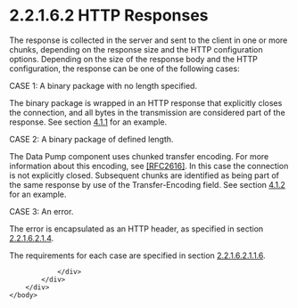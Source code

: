 <html dir="LTR" xmlns:mshelp="http://msdn.microsoft.com/mshelp" xmlns:ddue="http://ddue.schemas.microsoft.com/authoring/2003/5" xmlns:xlink="http://www.w3.org/1999/xlink" xmlns:tool="http://www.microsoft.com/tooltip">
    <head>
        <meta http-equiv="Content-Type" content="text/html; CHARSET=utf-8"></meta>
        <meta name="save" content="history"></meta>
        <title>2.2.1.6.2 HTTP Responses</title>
        <xml>
            <mshelp:toctitle title="2.2.1.6.2 HTTP Responses"></mshelp:toctitle>
            <mshelp:rltitle title="[MS-SSAS8]: HTTP Responses"></mshelp:rltitle>
            <mshelp:keyword index="A" term="728ff258-6c92-46da-a67a-3b696971d2d6"></mshelp:keyword>
            <mshelp:attr name="DCSext.ContentType" value="open specification"></mshelp:attr>
            <mshelp:attr name="AssetID" value="728ff258-6c92-46da-a67a-3b696971d2d6"></mshelp:attr>
            <mshelp:attr name="TopicType" value="kbRef"></mshelp:attr>
            <mshelp:attr name="DCSext.Title" value="[MS-SSAS8]: HTTP Responses" />
        </xml>
    </head>
    <body>
        <div id="header">
            <h1 class="heading">2.2.1.6.2 HTTP Responses</h1>
        </div>
        <div id="mainSection">
            <div id="mainBody">
                <div id="allHistory" class="saveHistory"></div>
                <div id="sectionSection0" class="section" name="collapseableSection">
                    

<p>The response is collected in the server and sent to the
client in one or more chunks, depending on the response size and the HTTP
configuration options. Depending on the size of the response body and the HTTP
configuration, the response can be one of the following cases:</p>

<p>CASE 1: A binary package with no length specified.</p>

<p>The binary package is wrapped in an HTTP response that
explicitly closes the connection, and all bytes in the transmission are
considered part of the response. See section <a href="62245ae4-3596-4498-8c09-aea2dcaeee72.html">4.1.1</a> for an example.</p>

<p>CASE 2: A binary package of defined length.</p>

<p>The Data Pump component uses chunked transfer encoding. For
more information about this encoding, see <a href="https://go.microsoft.com/fwlink/?LinkId=90372">[RFC2616]</a>. In this
case the connection is not explicitly closed. Subsequent chunks are identified
as being part of the same response by use of the Transfer-Encoding field. See
section <a href="5a18f872-0551-46b5-b135-530510959a65.html">4.1.2</a> for an
example.</p>

<p>CASE 3: An error.</p>

<p>The error is encapsulated as an HTTP header, as specified in
section <a href="7c64356b-8150-4f02-9b80-2d6dee7f6f72.html">2.2.1.6.2.1.4</a>.</p>

<p>The requirements for each case are specified in section <a href="c795c532-3df1-4551-bdac-12eecc017c78.html">2.2.1.6.2.1.1.6</a>.</p>


                </div>
            </div>
        </div>
    </body>
</html>